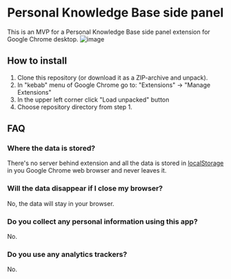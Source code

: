 # Personal Knowledge Base side panel
This is an MVP for a Personal Knowledge Base side panel extension for Google Chrome desktop.
![image](https://www.dropbox.com/scl/fi/6wb77q2inrk2bcy7ivqjp/2024-06-11-00.17.00.jpg?rlkey=tpuxw2dntgf39hg95jxyl0rrq&raw=1)

## How to install
1. Clone this repository (or download it as a ZIP-archive and unpack).
2. In "kebab" menu of Google Chrome go to: "Extensions" → "Manage Extensions"
3. In the upper left corner click "Load unpacked" button
4. Choose repository directory from step 1.

## FAQ
### Where the data is stored?
There's no server behind extension and all the data is stored in [localStorage](https://developer.mozilla.org/en-US/docs/Web/API/Window/localStorage) in you Google Chrome web browser and never leaves it.

### Will the data disappear if I close my browser?
No, the data will stay in your browser.

### Do you collect any personal information using this app?
No.

### Do you use any analytics trackers?
No.
